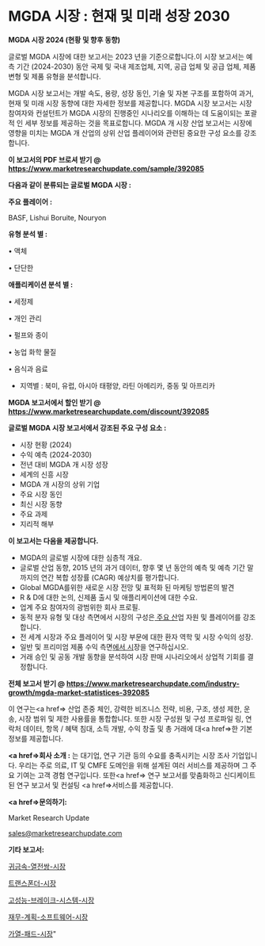 # MGDA 시장 : 현재 및 미래 성장 2030

<strong>MGDA 시장 2024 (현황 및 향후 동향)</strong>

글로벌 MGDA 시장에 대한 보고서는 2023 년을 기준으로합니다.이 시장 보고서는 예측 기간 (2024-2030) 동안 국제 및 국내 제조업체, 지역, 공급 업체 및 공급 업체, 제품 변형 및 제품 유형을 분석합니다.

MGDA 시장 보고서는 개발 속도, 용량, 성장 동인, 기술 및 자본 구조를 포함하여 과거, 현재 및 미래 시장 동향에 대한 자세한 정보를 제공합니다. MGDA 시장 보고서는 시장 참여자와 컨설턴트가 MGDA 시장의 진행중인 시나리오를 이해하는 데 도움이되는 포괄적 인 세부 정보를 제공하는 것을 목표로합니다. MGDA 개 시장 산업 보고서는 시장에 영향을 미치는 MGDA 개 산업의 상위 산업 플레이어와 관련된 중요한 구성 요소를 강조합니다.



<strong>이 보고서의 PDF 브로셔 받기 @ <a href=https://www.marketresearchupdate.com/sample/392085>https://www.marketresearchupdate.com/sample/392085</a></strong>



<strong>다음과 같이 분류되는 글로벌 MGDA 시장 :</strong>



<strong>주요 플레이어 :</strong>

BASF, Lishui Boruite, Nouryon



<strong>유형 분석 별 :</strong>

• 액체

• 단단한



<strong>애플리케이션 분석 별 :</strong>

• 세정제

• 개인 관리

• 펄프와 종이

• 농업 화학 물질

• 음식과 음료

<ul>
  <li>지역별 : 북미, 유럽, 아시아 태평양, 라틴 아메리카, 중동 및 아프리카</li>
</ul>


<strong>MGDA 보고서에서 할인 받기 @ <a href=https://www.marketresearchupdate.com/discount/392085>https://www.marketresearchupdate.com/discount/392085</a></strong>



<strong>글로벌 MGDA 시장 보고서에서 강조된 주요 구성 요소 :</strong>
<ul>
  <li>시장 현황 (2024)</li>
  <li>수익 예측 (2024-2030)</li>
  <li>전년 대비 MGDA 개 시장 성장</li>
  <li>세계의 신흥 시장</li>
  <li>MGDA 개 시장의 상위 기업</li>
  <li>주요 시장 동인</li>
  <li>최신 시장 동향</li>
  <li>주요 과제</li>
  <li>지리적 해부</li>
</ul>


<strong>이 보고서는 다음을 제공합니다.</strong>
<ul>
  <li>MGDA의 글로벌 시장에 대한 심층적 개요.</li>
  <li>글로벌 산업 동향, 2015 년의 과거 데이터, 향후 몇 년 동안의 예측 및 예측 기간 말까지의 연간 복합 성장률 (CAGR) 예상치를 평가합니다.</li>
  <li>Global MGDA를위한 새로운 시장 전망 및 표적화 된 마케팅 방법론의 발견</li>
  <li>R &amp; D에 대한 논의, 신제품 출시 및 애플리케이션에 대한 수요.</li>
  <li>업계 주요 참여자의 광범위한 회사 프로필.</li>
  <li>동적 분자 유형 및 대상 측면에서 시장의 구성은<a href=> 주요 산</a>업 자원 및 플레이어를 강조합니다.</li>
  <li>전 세계 시장과 주요 플레이어 및 시장 부문에 대한 환자 역학 및 시장 수익의 성장.</li>
  <li>일반 및 프리미엄 제품 수익 측면<a href=>에서 시</a>장을 연구하십시오.</li>
  <li>거래 승인 및 공동 개발 동향을 분석하여 시장 판매 시나리오에서 상업적 기회를 결정합니다.</li>
</ul>



<strong>전체 보고서 받기 @ <a href=https://www.marketresearchupdate.com/industry-growth/mgda-market-statistices-392085>https://www.marketresearchupdate.com/industry-growth/mgda-market-statistices-392085</a></strong>

이 연구는<a href=> 산업 존중</a> 체인, 강력한 비즈니스 전략, 비용, 구조, 생성 제한, 운송, 시장 범위 및 제한 사용률을 통합합니다. 또한 시장 구성원 및 구성 프로파일 링, 연락처 데이터, 항목 / 혜택 침대, 소득 개발, 수익 창출 및 총 거래에 대<a href=>한 기본 </a>정보를 제공합니다.



<strong><a href=>회사 소</a>개 :</strong>
는 대기업, 연구 기관 등의 수요를 충족시키는 시장 조사 기업입니다. 우리는 주로 의료, IT 및 CMFE 도메인을 위해 설계된 여러 서비스를 제공하며 그 주요 기여는 고객 경험 연구입니다. 또한<a href=> 연구 보</a>고서를 맞춤화하고 신디케이트 된 연구 보고서 및 컨설팅 <a href=>서비스</a>를 제공합니다.



<strong><a href=>문의하기:</a></strong>

Market Research Update

sales@marketresearchupdate.com



<strong>기타 보고서:</strong>

<a href=https://www.linkedin.com/pulse/귀금속-열전쌍-시장-규모-및-성장-2023-analytics-alchemy-360-analysis/>귀금속-열전쌍-시장</a>

<a href=https://www.linkedin.com/pulse/트랜스폰더-시장-현재-및-미래-성장-2029-isdailynews-xebuf/>트랜스폰더-시장</a>

<a href=https://www.linkedin.com/pulse/고성능-브레이크-시스템-시장-진입-전략-및-위험-평가2029년-z2ouf/>고성능-브레이크-시스템-시장</a>

<a href=https://www.linkedin.com/pulse/재무-계획-소프트웨어-시장-규모-및-성장-2023-consumer-connection-chronicles-24--no5wf/>재무-계획-소프트웨어-시장</a>

<a href=https://www.linkedin.com/pulse/가열-패드-시장-현재-및-미래-성장-2029-consumer-connection-chronicles-24--itc1f/>가열-패드-시장</a>"
